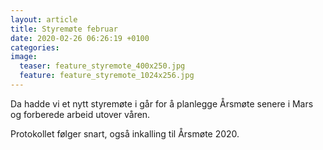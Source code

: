 ```yaml
---
layout: article
title: Styremøte februar
date: 2020-02-26 06:26:19 +0100
categories: 
image: 
  teaser: feature_styremote_400x250.jpg
  feature: feature_styremote_1024x256.jpg
---
```


Da hadde vi et nytt styremøte i går for å planlegge Årsmøte senere i Mars og forberede arbeid utover våren.

Protokollet følger snart, også inkalling til Årsmøte 2020.

